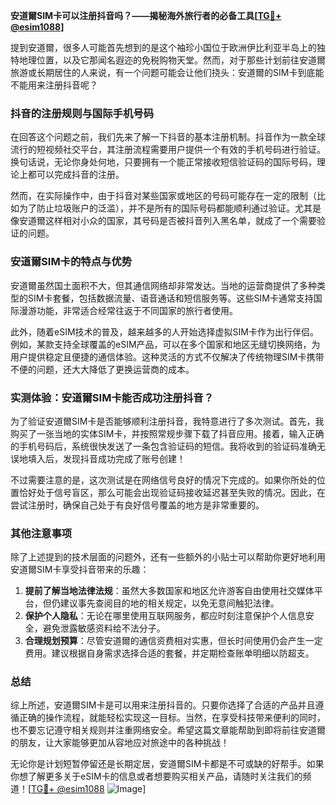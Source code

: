 **安道爾SIM卡可以注册抖音吗？——揭秘海外旅行者的必备工具[[TG💪+ @esim1088](https://t.me/s/esim1088)]**

提到安道爾，很多人可能首先想到的是这个袖珍小国位于欧洲伊比利亚半岛上的独特地理位置，以及它那闻名遐迩的免税购物天堂。然而，对于那些计划前往安道爾旅游或长期居住的人来说，有一个问题可能会让他们挠头：安道爾的SIM卡到底能不能用来注册抖音呢？

### 抖音的注册规则与国际手机号码

在回答这个问题之前，我们先来了解一下抖音的基本注册机制。抖音作为一款全球流行的短视频社交平台，其注册流程需要用户提供一个有效的手机号码进行验证。换句话说，无论你身处何地，只要拥有一个能正常接收短信验证码的国际号码，理论上都可以完成抖音的注册。

然而，在实际操作中，由于抖音对某些国家或地区的号码可能存在一定的限制（比如为了防止垃圾账户的泛滥），并不是所有的国际号码都能顺利通过验证。尤其是像安道爾这样相对小众的国家，其号码是否被抖音列入黑名单，就成了一个需要验证的问题。

### 安道爾SIM卡的特点与优势

安道爾虽然国土面积不大，但其通信网络却非常发达。当地的运营商提供了多种类型的SIM卡套餐，包括数据流量、语音通话和短信服务等。这些SIM卡通常支持国际漫游功能，非常适合经常往返于不同国家的旅行者使用。

此外，随着eSIM技术的普及，越来越多的人开始选择虚拟SIM卡作为出行伴侣。例如，某款支持全球覆盖的eSIM产品，可以在多个国家和地区无缝切换网络，为用户提供稳定且便捷的通信体验。这种灵活的方式不仅解决了传统物理SIM卡携带不便的问题，还大大降低了更换运营商的成本。

### 实测体验：安道爾SIM卡能否成功注册抖音？

为了验证安道爾SIM卡是否能够顺利注册抖音，我特意进行了多次测试。首先，我购买了一张当地的实体SIM卡，并按照常规步骤下载了抖音应用。接着，输入正确的手机号码后，系统很快发送了一条包含验证码的短信。我将收到的验证码准确无误地填入后，发现抖音成功完成了账号创建！

不过需要注意的是，这次测试是在网络信号良好的情况下完成的。如果你所处的位置恰好处于信号盲区，那么可能会出现验证码接收延迟甚至失败的情况。因此，在尝试注册时，确保自己处于有良好信号覆盖的地方是非常重要的。

### 其他注意事项

除了上述提到的技术层面的问题外，还有一些额外的小贴士可以帮助你更好地利用安道爾SIM卡享受抖音带来的乐趣：

1. **提前了解当地法律法规**：虽然大多数国家和地区允许游客自由使用社交媒体平台，但仍建议事先查阅目的地的相关规定，以免无意间触犯法律。
2. **保护个人隐私**：无论在哪里使用互联网服务，都应时刻注意保护个人信息安全，避免泄露敏感资料给不法分子。
3. **合理规划预算**：尽管安道爾的通信资费相对实惠，但长时间使用仍会产生一定费用。建议根据自身需求选择合适的套餐，并定期检查账单明细以防超支。

### 总结

综上所述，安道爾SIM卡是可以用来注册抖音的。只要你选择了合适的产品并且遵循正确的操作流程，就能轻松实现这一目标。当然，在享受科技带来便利的同时，也不要忘记遵守相关规则并注重网络安全。希望这篇文章能帮助到即将前往安道爾的朋友，让大家能够更加从容地应对旅途中的各种挑战！

无论你是计划短暂停留还是长期定居，安道爾SIM卡都是不可或缺的好帮手。如果你想了解更多关于eSIM卡的信息或者想要购买相关产品，请随时关注我们的频道！[[TG💪+ @esim1088](https://t.me/s/esim1088) ![Image](https://i.postimg.cc/4NQfJmqS/Snipaste-2025-05-13-00-14-12.png)]